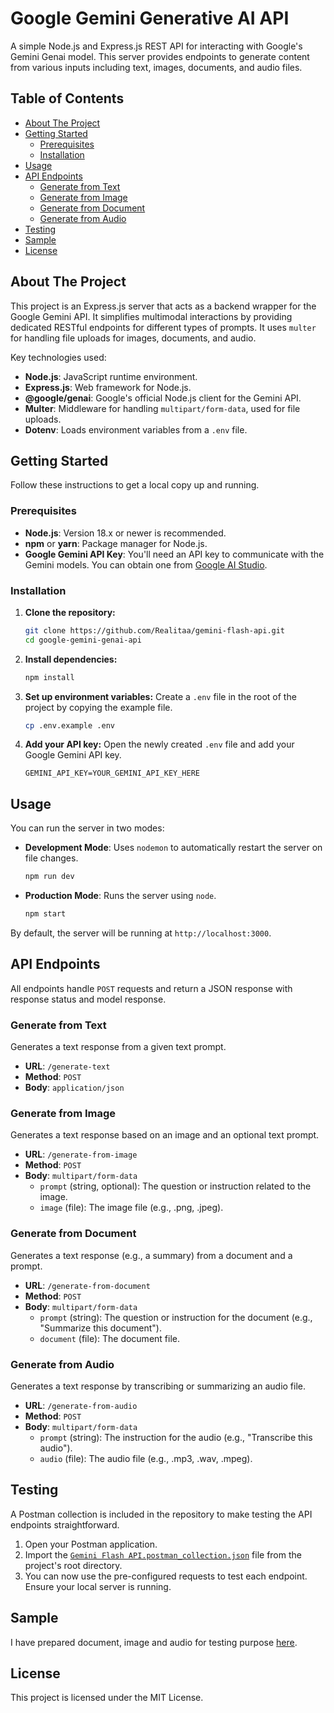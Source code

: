 # Google Gemini Generative AI API

A simple Node.js and Express.js REST API for interacting with Google's Gemini Genai model. This server provides endpoints to generate content from various inputs including text, images, documents, and audio files.

## Table of Contents

- [About The Project](#about-the-project)
- [Getting Started](#getting-started)
  - [Prerequisites](#prerequisites)
  - [Installation](#installation)
- [Usage](#usage)
- [API Endpoints](#api-endpoints)
  - [Generate from Text](#generate-from-text)
  - [Generate from Image](#generate-from-image)
  - [Generate from Document](#generate-from-document)
  - [Generate from Audio](#generate-from-audio)
- [Testing](#testing)
- [Sample](#sample)
- [License](#license)

## About The Project

This project is an Express.js server that acts as a backend wrapper for the Google Gemini API. It simplifies multimodal interactions by providing dedicated RESTful endpoints for different types of prompts. It uses `multer` for handling file uploads for images, documents, and audio.

Key technologies used:
- **Node.js**: JavaScript runtime environment.
- **Express.js**: Web framework for Node.js.
- **@google/genai**: Google's official Node.js client for the Gemini API.
- **Multer**: Middleware for handling `multipart/form-data`, used for file uploads.
- **Dotenv**: Loads environment variables from a `.env` file.

## Getting Started

Follow these instructions to get a local copy up and running.

### Prerequisites

- **Node.js**: Version 18.x or newer is recommended.
- **npm** or **yarn**: Package manager for Node.js.
- **Google Gemini API Key**: You'll need an API key to communicate with the Gemini models. You can obtain one from [Google AI Studio](https://aistudio.google.com/).

### Installation

1.  **Clone the repository:**
    ```sh
    git clone https://github.com/Realitaa/gemini-flash-api.git
    cd google-gemini-genai-api
    ```

2.  **Install dependencies:**
    ```sh
    npm install
    ```

3.  **Set up environment variables:**
    Create a `.env` file in the root of the project by copying the example file.
    ```sh
    cp .env.example .env
    ```

4.  **Add your API key:**
    Open the newly created `.env` file and add your Google Gemini API key.
    ```env
    GEMINI_API_KEY=YOUR_GEMINI_API_KEY_HERE
    ```

## Usage

You can run the server in two modes:

- **Development Mode**: Uses `nodemon` to automatically restart the server on file changes.
  ```sh
  npm run dev
  ```

- **Production Mode**: Runs the server using `node`.
  ```sh
  npm start
  ```

By default, the server will be running at `http://localhost:3000`.

## API Endpoints

All endpoints handle `POST` requests and return a JSON response with response status and model response.

### Generate from Text

Generates a text response from a given text prompt.

- **URL**: `/generate-text`
- **Method**: `POST`
- **Body**: `application/json`

### Generate from Image

Generates a text response based on an image and an optional text prompt.

- **URL**: `/generate-from-image`
- **Method**: `POST`
- **Body**: `multipart/form-data`
  - `prompt` (string, optional): The question or instruction related to the image.
  - `image` (file): The image file (e.g., .png, .jpeg).

### Generate from Document

Generates a text response (e.g., a summary) from a document and a prompt.

- **URL**: `/generate-from-document`
- **Method**: `POST`
- **Body**: `multipart/form-data`
  - `prompt` (string): The question or instruction for the document (e.g., "Summarize this document").
  - `document` (file): The document file.

### Generate from Audio

Generates a text response by transcribing or summarizing an audio file.

- **URL**: `/generate-from-audio`
- **Method**: `POST`
- **Body**: `multipart/form-data`
  - `prompt` (string): The instruction for the audio (e.g., "Transcribe this audio").
  - `audio` (file): The audio file (e.g., .mp3, .wav, .mpeg).

## Testing

A Postman collection is included in the repository to make testing the API endpoints straightforward.

1.  Open your Postman application.
2.  Import the [`Gemini Flash API.postman_collection.json`](test/) file from the project's root directory.
3.  You can now use the pre-configured requests to test each endpoint. Ensure your local server is running.

## Sample

I have prepared document, image and audio for testing purpose [here](sample/).

## License

This project is licensed under the MIT License.

